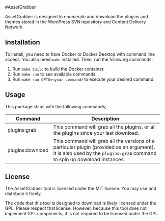 #AssetGrabber

AssetGrabber is designed to enumerate and download the plugins and themes stored in the WordPress SVN repository and
Content Delivery Network. 

## Installation

To install, you need to have Docker or Docker Desktop with command line access. You also need `make` installed.
Then, run the following commands:

1. Run `make build` to build the Docker container.
2. Run `make run` to see available commands.
3. Run `make run OPTS=<your command>` to execute your desired command.

## Usage

This package ships with the following commands;

| Command          | Description                                                                                                                                                            |
|------------------|------------------------------------------------------------------------------------------------------------------------------------------------------------------------|
| plugins:grab     | This command will grab all the plugins, or all the plugins since your last download.                                                                                   |
| plugins:download | This command will grab all the versions of a particular plugin (provided as an argument). It is also used by the `plugins:grab` command to spin up download instances. |

## License

The AssetGrabber tool is licensed under the MIT license. You may use and distribute it freely.

The code that this tool is designed to download is likely licensed under the GPL. Please respect that license. However,
because this tool does not implement GPL components, it is not required to be licensed under the GPL.